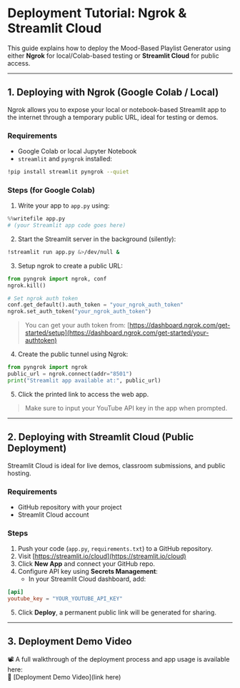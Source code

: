 # Deployment Tutorial: Ngrok & Streamlit Cloud

This guide explains how to deploy the Mood-Based Playlist Generator using either **Ngrok** for local/Colab-based testing or **Streamlit Cloud** for public access.

---

## 1. Deploying with Ngrok (Google Colab / Local)

Ngrok allows you to expose your local or notebook-based Streamlit app to the internet through a temporary public URL, ideal for testing or demos.

### Requirements
- Google Colab or local Jupyter Notebook
- `streamlit` and `pyngrok` installed:
```bash
!pip install streamlit pyngrok --quiet
```

### Steps (for Google Colab)

1. Write your app to `app.py` using:
```python
%%writefile app.py
# (your Streamlit app code goes here)
```

2. Start the Streamlit server in the background (silently):
```bash
!streamlit run app.py &>/dev/null &
```

3. Setup ngrok to create a public URL:
```python
from pyngrok import ngrok, conf
ngrok.kill()

# Set ngrok auth token
conf.get_default().auth_token = "your_ngrok_auth_token"
ngrok.set_auth_token("your_ngrok_auth_token")
```
> You can get your auth token from: [https://dashboard.ngrok.com/get-started/setup](https://dashboard.ngrok.com/get-started/your-authtoken)

4. Create the public tunnel using Ngrok:
```python
from pyngrok import ngrok
public_url = ngrok.connect(addr="8501")
print("Streamlit app available at:", public_url)
```

5. Click the printed link to access the web app.

> Make sure to input your YouTube API key in the app when prompted.

---

## 2. Deploying with Streamlit Cloud (Public Deployment)

Streamlit Cloud is ideal for live demos, classroom submissions, and public hosting.

### Requirements
- GitHub repository with your project
- Streamlit Cloud account

### Steps

1. Push your code (`app.py`, `requirements.txt`) to a GitHub repository.
2. Visit [https://streamlit.io/cloud](https://streamlit.io/cloud)
3. Click **New App** and connect your GitHub repo.
4. Configure API key using **Secrets Management**:
   - In your Streamlit Cloud dashboard, add:
```toml
[api]
youtube_key = "YOUR_YOUTUBE_API_KEY"
```

5. Click **Deploy**, a permanent public link will be generated for sharing.

---

## 3. Deployment Demo Video

📽️ A full walkthrough of the deployment process and app usage is available here:  
🔗 [Deployment Demo Video](link here)
